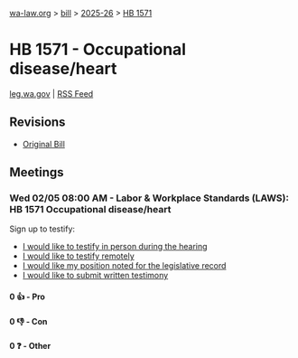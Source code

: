 [wa-law.org](/) > [bill](/bill/) > [2025-26](/bill/2025-26/) > [HB 1571](/bill/2025-26/hb/1571/)

# HB 1571 - Occupational disease/heart
[leg.wa.gov](https://app.leg.wa.gov/billsummary?BillNumber=1571&Year=2025&Initiative=false) | [RSS Feed](./rss.xml)

## Revisions
* [Original Bill](1/)

## Meetings
### Wed 02/05 08:00 AM - Labor & Workplace Standards (LAWS): HB 1571 Occupational disease/heart
Sign up to testify:
* [I would like to testify in person during the hearing](https://app.leg.wa.gov/csi/Testifier/Add?chamber=House&mId=32683&aId=162708&caId=25455&tId=1)
* [I would like to testify remotely](https://app.leg.wa.gov/csi/Testifier/Add?chamber=House&mId=32683&aId=162708&caId=25455&tId=2)
* [I would like my position noted for the legislative record](https://app.leg.wa.gov/csi/Testifier/Add?chamber=House&mId=32683&aId=162708&caId=25455&tId=3)
* [I would like to submit written testimony](https://app.leg.wa.gov/csi/Testifier/Add?chamber=House&mId=32683&aId=162708&caId=25455&tId=4)

#### 0 👍 - Pro

#### 0 👎 - Con

#### 0 ❓ - Other
